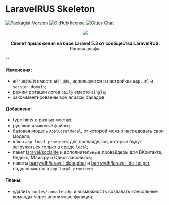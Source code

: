 # LaravelRUS Skeleton
[![Packagist Version](https://img.shields.io/packagist/v/laravelrus/skeleton.svg)](https://packagist.org/packages/laravelrus/skeleton)
![GitHub license](https://img.shields.io/badge/license-MIT-blue.svg)
[![Gitter Chat](https://img.shields.io/badge/Laravel-RUS-red.svg)](https://gitter.im/LaravelRUS/chat)

<p align="center">
    <img src="https://avatars3.githubusercontent.com/u/5966874?v=3&s=200"><br><br>
    <strong>Скелет приложения на базе Laravel 5.3 от сообщества LaravelRUS.</strong><br>
    Ранняя альфа.
</p>

--


#### Изменения:

* `APP_DOMAIN` вместо `APP_URL`, используется в настройках `app.url` и `session.domain`;
* режим ротации логов `daily` вместо `single`;
* закомментированны все алиасы фасадов.

#### Добавлено:

* type hints в разных местах;
* русские языковые файлы;
* базовая модель `App\Core\Model`, от которой можно наследовать свои модели;
* ключ `app.local_providers` для провайдеров, которые будут загружаться только в среде `local`;
* пакет [laravel/socialite](https://github.com/laravel/socialite) и дополнительные провайдеры для ВКонтакте, Яндекс, Маил.ру и Одноклассников;
* пакеты [barryvdh/laravel-debugbar](https://github.com/barryvdh/laravel-debugbar) и [barryvdh/laravel-ide-helper](https://github.com/barryvdh/laravel-ide-helper), подключаются в `app.local_providers`.

#### Планы:

* удалить `routes/console.php` и возможность создавать консольные команды через анонимные функции.
